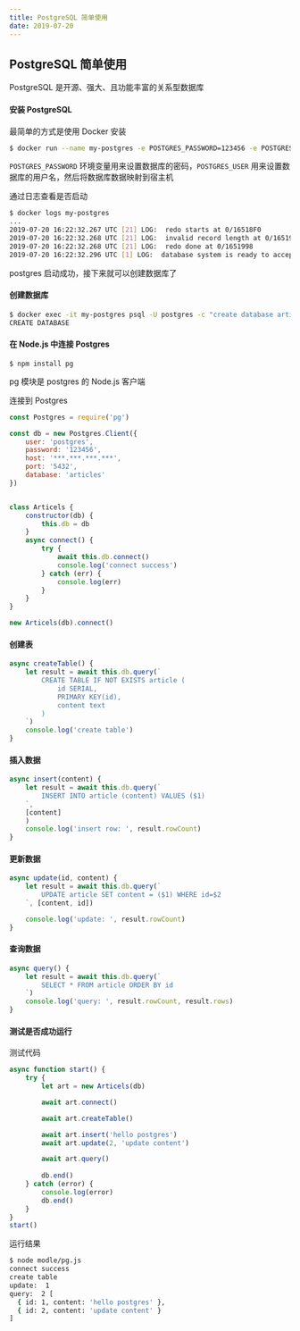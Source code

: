 ```yaml
---
title: PostgreSQL 简单使用
date: 2019-07-20
---
```





## PostgreSQL 简单使用



PostgreSQL 是开源、强大、且功能丰富的关系型数据库




#### 安装 PostgreSQL

最简单的方式是使用 Docker 安装

```bash
$ docker run --name my-postgres -e POSTGRES_PASSWORD=123456 -e POSTGRES_USER=postgres -v ~/workspace/sql-data/postgre:/var/lib/postgresql/data -p 5432:5432 -d postgres
```

`POSTGRES_PASSWORD` 环境变量用来设置数据库的密码，`POSTGRES_USER` 用来设置数据库的用户名，然后将数据库数据映射到宿主机

通过日志查看是否启动

```bash
$ docker logs my-postgres
...
2019-07-20 16:22:32.267 UTC [21] LOG:  redo starts at 0/16518F0
2019-07-20 16:22:32.268 UTC [21] LOG:  invalid record length at 0/16519D0: wanted 24, got 0
2019-07-20 16:22:32.268 UTC [21] LOG:  redo done at 0/1651998
2019-07-20 16:22:32.296 UTC [1] LOG:  database system is ready to accept connections

```
postgres 启动成功，接下来就可以创建数据库了




#### 创建数据库

```bash
$ docker exec -it my-postgres psql -U postgres -c "create database articles"
CREATE DATABASE
```




#### 在 Node.js 中连接 Postgres

```
$ npm install pg
```
pg 模块是 postgres 的 Node.js 客户端

连接到 Postgres 

```js
const Postgres = require('pg')

const db = new Postgres.Client({
    user: 'postgres',
    password: '123456',
    host: '***.***.***.***',
    port: '5432',
    database: 'articles'
})


class Articels {
    constructor(db) {
        this.db = db
    }
    async connect() {
        try {
            await this.db.connect()
            console.log('connect success')
        } catch (err) {
            console.log(err)
        }
    }
}

new Articels(db).connect()
```


#### 创建表

```js
async createTable() {
    let result = await this.db.query(`
        CREATE TABLE IF NOT EXISTS article (
            id SERIAL,
            PRIMARY KEY(id),
            content text
        )
    `)
    console.log('create table')
}
```



#### 插入数据
```js
async insert(content) {
    let result = await this.db.query(`
        INSERT INTO article (content) VALUES ($1)
    `,
    [content]
    )
    console.log('insert row: ', result.rowCount)
}
```



#### 更新数据
```js
async update(id, content) {
    let result = await this.db.query(`
        UPDATE article SET content = ($1) WHERE id=$2 
    `, [content, id])

    console.log('update: ', result.rowCount)
}
```



#### 查询数据
```js
async query() {
    let result = await this.db.query(`
        SELECT * FROM article ORDER BY id
    `)
    console.log('query: ', result.rowCount, result.rows)
}
```


#### 测试是否成功运行

测试代码
```js
async function start() {
    try {
        let art = new Articels(db)

        await art.connect()

        await art.createTable()

        await art.insert('hello postgres')
        await art.update(2, 'update content')

        await art.query()
        
        db.end()
    } catch (error) {
        console.log(error)
        db.end()
    }
}
start()
```

运行结果
```bash
$ node modle/pg.js 
connect success
create table
update:  1
query:  2 [
  { id: 1, content: 'hello postgres' },
  { id: 2, content: 'update content' }
]
```




